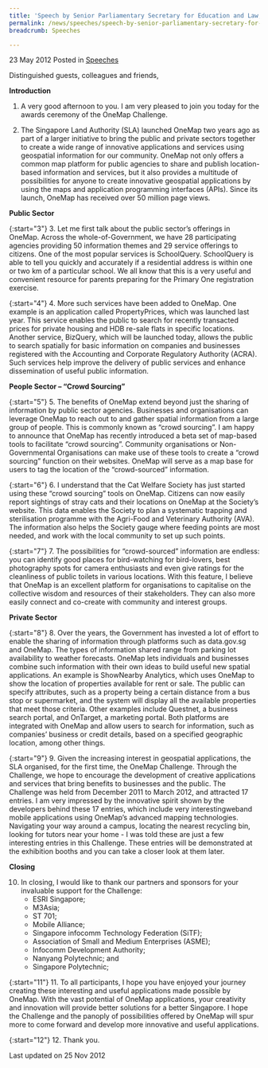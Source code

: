```yaml
---
title: 'Speech by Senior Parliamentary Secretary for Education and Law, Ms Sim Ann, at the OneMap Challenge Awards Ceremony'
permalink: /news/speeches/speech-by-senior-parliamentary-secretary-for-education-and-law-ms-sim-ann-at-the-onemap-challenge
breadcrumb: Speeches

---
```



23 May 2012 Posted in [Speeches](/news/speeches)

Distinguished guests, colleagues and friends,

**Introduction**

1. A very good afternoon to you. I am very pleased to join you today for the awards ceremony of the OneMap Challenge.

2. The Singapore Land Authority (SLA) launched OneMap two years ago as part of a larger initiative to bring the public and private sectors together to create a wide range of innovative applications and services using geospatial information for our community. OneMap not only offers a common map platform for public agencies to share and publish location-based information and services, but it also provides a multitude of possibilities for anyone to create innovative geospatial applications by using the maps and application programming interfaces (APIs).  Since its launch, OneMap has received over 50 million page views.

**Public Sector**

{:start="3"}
3. Let me first talk about the public sector’s offerings in OneMap. Across the whole-of-Government, we have 28 participating agencies providing 50 information themes and 29 service offerings to citizens. One of the most popular services is SchoolQuery. SchoolQuery is able to tell you quickly and accurately if a residential address is within one or two km of a particular school. We all know that this is a very useful and convenient resource for parents preparing for the Primary One registration exercise.

{:start="4"}
4. More such services have been added to OneMap. One example is an application called PropertyPrices, which was launched last year. This service enables the public to search for recently transacted prices for private housing and HDB re-sale flats in specific locations. Another service, BizQuery, which will be launched today, allows the public to search spatially for basic information on companies and businesses registered with the Accounting and Corporate Regulatory Authority (ACRA). Such services help improve the delivery of public services and enhance dissemination of useful public information.


**People Sector – “Crowd Sourcing”**

{:start="5"}
5. The benefits of OneMap extend beyond just the sharing of information by public sector agencies. Businesses and organisations can leverage OneMap to reach out to and gather spatial information from a large group of people. This is commonly known as “crowd sourcing”. I am happy to announce that OneMap has recently introduced a beta set of map-based tools to facilitate “crowd sourcing”. Community organisations or Non-Governmental Organisations can make use of these tools to create a “crowd sourcing” function on their websites. OneMap will serve as a map base for users to tag the location of the “crowd-sourced” information.

{:start="6"}
6. I understand that the Cat Welfare Society has just started using these “crowd sourcing” tools on OneMap. Citizens can now easily report sightings of stray cats and their locations on OneMap at the Society’s website. This data enables the Society to plan a systematic trapping and sterilisation programme with the Agri-Food and Veterinary Authority (AVA). The information also helps the Society gauge where feeding points are most needed, and work with the local community to set up such points.

{:start="7"}
7. The possibilities for “crowd-sourced” information are endless: you can identify good places for bird-watching for bird-lovers, best photography spots for camera enthusiasts and even give ratings for the cleanliness of public toilets in various locations. With this feature, I believe that OneMap is an excellent platform for organisations to capitalise on the collective wisdom and resources of their stakeholders. They can also more easily connect and co-create with community and interest groups.

**Private Sector**

{:start="8"}
8. Over the years, the Government has invested a lot of effort to enable the sharing of information through platforms such as data.gov.sg and OneMap. The types of information shared range from parking lot availability to weather forecasts. OneMap lets individuals and businesses combine such information with their own ideas to build useful new spatial applications. An example is ShowNearby Analytics, which uses OneMap to show the location of properties available for rent or sale. The public can specify attributes, such as a property being a certain distance from a bus stop or supermarket, and the system will display all the available properties that meet those criteria. Other examples include Questnet, a business search portal, and OnTarget, a marketing portal. Both platforms are integrated with OneMap and allow users to search for information, such as companies’ business or credit details, based on a specified geographic location, among other things.

{:start="9"}
9. Given the increasing interest in geospatial applications, the SLA organised, for the first time, the OneMap Challenge. Through the Challenge, we hope to encourage the development of creative applications and services that bring benefits to businesses and the public. The Challenge was held from December 2011 to March 2012, and attracted 17 entries. I am very impressed by the innovative spirit shown by the developers behind these 17 entries, which include very interestingweband mobile applications using OneMap’s advanced mapping technologies. Navigating your way around a campus, locating the nearest recycling bin, looking for tutors near your home - I was told these are just a few interesting entries in this Challenge. These entries will be demonstrated at the exhibition booths and you can take a closer look at them later.


**Closing**

<ol start="10">
<li>In closing, I would like to thank our partners and sponsors for your invaluable support for the Challenge:  

<ul>
<li>ESRI Singapore; </li>
<li>M3Asia; </li>
<li> ST 701; </li>
<li> Mobile Alliance; </li>
<li> Singapore infocomm Technology Federation (SiTF); </li>
<li>Association of Small and Medium Enterprises (ASME); </li>
<li>Infocomm Development Authority; </li>
<li>Nanyang Polytechnic; and </li>
<li>Singapore Polytechnic; </li>

</ul>

</li>
</ol>

{:start="11"}
11. To all participants, I hope you have enjoyed your journey creating these interesting and useful applications made possible by OneMap. With the vast potential of OneMap applications, your creativity and innovation will provide better solutions for a better Singapore. I hope the Challenge and the panoply of possibilities offered by OneMap will spur more to come forward and develop more innovative and useful applications.

{:start="12"}
12. Thank you.

<p class="right-side-updated">Last updated on 25 Nov 2012</p>

